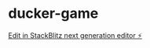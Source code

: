 # ducker-game

[Edit in StackBlitz next generation editor ⚡️](https://stackblitz.com/~/github.com/Azizo93/ducker-game)